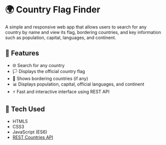 # 🌍 Country Flag Finder

A simple and responsive web app that allows users to search for any country by name and view its flag, bordering countries, and key information such as population, capital, languages, and continent.

## 🚀 Features

- 🌐 Search for any country
- 🏳️ Displays the official country flag
- 📍 Shows bordering countries (if any)
- 📊 Displays population, capital, official languages, and continent
- ⚡ Fast and interactive interface using REST API

## 🔧 Tech Used

- HTML5
- CSS3
- JavaScript (ES6)
- [REST Countries API](https://restcountries.com/)
